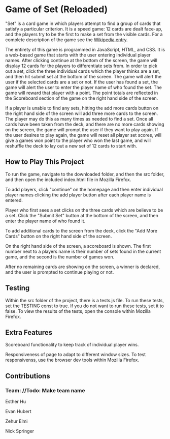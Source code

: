 # Game of Set (Reloaded)
"Set" is a card game in which players attempt to find a group of cards that satisfy a particular criterion. It is a speed game: 12 cards are dealt face-up, and the players try to be the first to make a set from the visible cards. For a complete description of the game see the [Wikipedia entry](<https://en.wikipedia.org/wiki/Set_(card_game)>).

The entirety of this game is programmed in JavaScript, HTML, and CSS. It is a web-based game that starts with the user entering individual player names. After clicking continue at the bottom of the screen, the game will display 12 cards for the players to differentiate sets from. In order to pick out a set, click the three individual cards which the player thinks are a set, and then hit submit set at the bottom of the screen. The game will alert the user if the selected cards are a set or not. If the user has found a set, the game will alert the user to enter the player name of who found the set. The game will reward that player with a point. The point totals are reflected in the Scoreboard section of the game on the right hand side of the screen. 

If a player is unable to find any sets, hitting the add more cards button on the right hand side of the screen will add three more cards to the screen. The player may do this as many times as needed to find a set. Once all cards have been taken from the deck, and there are no more cards showing on the screen, the game will prompt the user if they want to play again. If the user desires to play again, the game will reset all player set scores, will give a games won point to the player who won the last game, and will reshuffle the deck to lay out a new set of 12 cards to start with. 

## How to Play This Project

To run the game, navigate to the downloaded folder, and then the src folder, and then open the included index.html file in Mozilla Firefox.

To add players, click "continue" on the homepage and then enter individual player names clicking the add player button after each player name is entered.

Player who first sees a set clicks on the three cards which are believe to be a set. Click the "Submit Set" button at the bottom of the screen, and then enter the player name of who found it.

To add additional cards to the screen from the deck, click the "Add More Cards" button on the right hand side of the screen.

On the right hand side of the screen, a scoreboard is shown. The first number next to a players name is their number of sets found in the current game, and the second is the number of games won. 

After no remaining cards are showing on the screen, a winner is declared, and the user is prompted to continue playing or not. 

## Testing

Within the src folder of the project, there is a tests.js file. To run these tests, set the TESTING const to true. If you do not want to run these tests, set it to false. To view the results of the tests, open the console within Mozilla Firefox.

## Extra Features

Scoreboard functionality to keep track of individual player wins.

Responsiveness of page to adapt to different window sizes. To test responsivenss, use the browser dev tools within Mozilla Firefox.

## Contributions

### Team: //Todo: Make team name

Esther Hu

Evan Hubert

Zehur Elmi

Nick Springer

